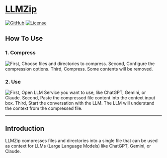 # [LLMZip](https://github.com/llmzip/llmzip)

[![GitHub](https://img.shields.io/badge/GitHub-llmzip-black)](https://github.com/llmzip/llmzip)
[![License](https://img.shields.io/badge/License-MIT-blue)](https://opensource.org/licenses/MIT)

## How To Use

### 1. Compress

![
    First, Choose files and directories to compress.
    Second, Configure the compression options.
    Third, Compress. Some contents will be removed.
](/readme-assets/LLMZip-flow.drawio.png)

### 2. Use

![
    First, Open LLM Service you want to use, like ChatGPT, Gemini, or Claude.
    Second, Paste the compressed file content into the context input box.
    Third, Start the conversation with the LLM. The LLM will understand the context from the compressed file.
](/readme-assets/LLMZip-usage.drawio.png)

---

## Introduction

LLMZip compresses files and directories into a single file that can be used as context for LLMs (Large Language Models) like ChatGPT, Gemini, or Claude.

